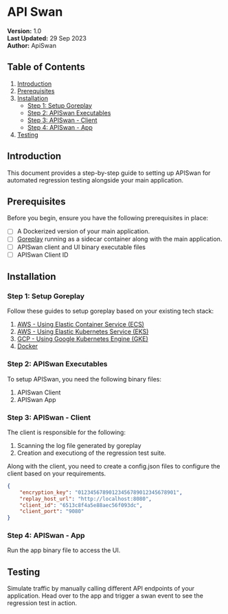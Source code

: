 # API Swan

**Version:** 1.0  
**Last Updated:** 29 Sep 2023  
**Author:** ApiSwan

## Table of Contents

1. [Introduction](#introduction)
2. [Prerequisites](#prerequisites)
3. [Installation](#installation)
   - [Step 1: Setup Goreplay](#step-1-setup-goreplay)
   - [Step 2: APISwan Executables](#step-2-apiswan-executables)
   - [Step 3: APISwan - Client](#step-3-apiswan---client)
   - [Step 4: APISwan - App](#step-4-apiswan---app)
4. [Testing](#testing)

## Introduction

This document provides a step-by-step guide to setting up APISwan for automated regression testing alongside your main application.

## Prerequisites

Before you begin, ensure you have the following prerequisites in place:

- [ ] A Dockerized version of your main application.
- [ ] [Goreplay](https://github.com/buger/goreplay) running as a sidecar container along with the main application.
- [ ] APISwan client and UI binary executable files
- [ ] APISwan Client ID

## Installation
### Step 1: Setup Goreplay
Follow these guides to setup goreplay based on your existing tech stack:
1. [AWS - Using Elastic Container Service (ECS)](goreplay-ecs.md)
2. [AWS - Using Elastic Kubernetes Service (EKS)](goreplay-eks.md)
3. [GCP - Using Google Kubernetes Engine (GKE)](goreplay-gke.md)
4. [Docker](goreplay-docker.md)

### Step 2: APISwan Executables
To setup APISwan, you need the following binary files:
1. APISwan Client
2. APISwan App

### Step 3: APISwan - Client
The client is responsible for the following:
1. Scanning the log file generated by goreplay
2. Creation and executiong of the regression test suite.

Along with the client, you need to create a config.json files to configure the client based on your requirements.
```json
{
    "encryption_key": "01234567890123456789012345678901",
    "replay_host_url": "http://localhost:8080",
    "client_id": "6513c8f4a5e88aec56f093dc",
    "client_port": "9080"
}
```

### Step 4: APISwan - App
Run the app binary file to access the UI.


## Testing

Simulate traffic by manually calling different API endpoints of your application. Head over to the app and trigger a swan event to see the regression test in action.
